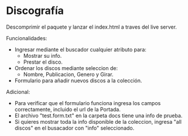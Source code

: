 # Discografía
Descomprimir el paquete y lanzar el index.html a traves del live server.

Funcionalidades:
* Ingresar mediante el buscador cualquier atributo para:
    * Mostrar su info.
    * Prestar el disco.
* Ordenar los discos mediante seleccion de:
    * Nombre, Publicacion, Genero y Girar.
* Formulario para añadir nuevos discos a la colección.

Adicional:
* Para verificar que el formulario funciona ingresa los campos correctamente, incluido el url de la Portada.
* El archivo "test.form.txt" en la carpeta docs tiene una info de prueba.
* Si quieres mostrar toda la info disponible de la coleccion, ingresa "all discos" en el busacador con "info" seleccionado.